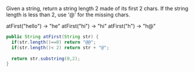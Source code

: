 Given a string, return a string length 2 made of its first 2 chars. If the string length is less than 2, use '@' for the missing chars.

atFirst("hello") → "he"
atFirst("hi") → "hi"
atFirst("h") → "h@"



```java
public String atFirst(String str) {
  if(str.length()==0) return "@@";
  if(str.length()< 2) return str + "@";
  
  return str.substring(0,2);
}

```

